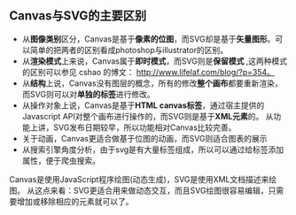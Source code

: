 
## Canvas与SVG的主要区别
- 从**图像类别**区分，Canvas是基于**像素的位图**，而SVG却是基于**矢量图形**。可以简单的把两者的区别看成photoshop与illustrator的区别。
- 从**渲染模式**上来说，Canvas属于**即时模式**，而SVG则是**保留模式** ,这两种模式的区别可以参见 cshao 的博文： http://www.lifelaf.com/blog/?p=354。
- 从**结构**上说，Canvas没有图层的概念，所有的修改**整个画布**都要重新渲染，而SVG则可以对**单独的标签**进行修改。
- 从操作对象上说，Canvas是基于**HTML canvas标签**，通过宿主提供的Javascript API对整个画布进行操作的，而SVG则是基于**XML元素**的。
从功能上讲，SVG发布日期较早，所以功能相对Canvas比较完善。
- 关于动画，Canvas更适合做基于位图的动画，而SVG则适合图表的展示
- 从搜索引擎角度分析，由于svg是有大量标签组成，所以可以通过给标签添加属性，便于爬虫搜索。

Canvas是使用JavaScript程序绘图(动态生成)，SVG是使用XML文档描述来绘图。
从这点来看：SVG更适合用来做动态交互，而且SVG绘图很容易编辑，只需要增加或移除相应的元素就可以了。